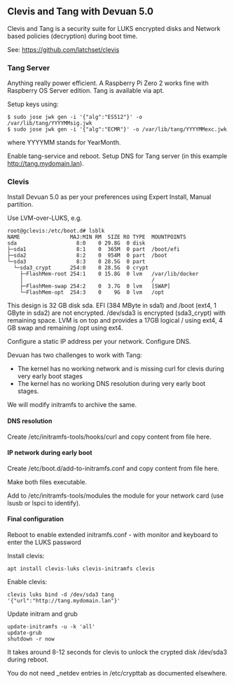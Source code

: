 ## Clevis and Tang with Devuan 5.0

Clevis and Tang is a security suite for LUKS encrypted disks and Network based policies (decryption) during boot time.

See: https://github.com/latchset/clevis

### Tang Server
Anything really power efficient. A Raspberry Pi Zero 2 works fine with Raspberry OS Server edition.
Tang is available via apt.

Setup keys using:

    $ sudo jose jwk gen -i '{"alg":"ES512"}' -o /var/lib/tang/YYYYMMsig.jwk
    $ sudo jose jwk gen -i '{"alg":"ECMR"}' -o /var/lib/tang/YYYYMMexc.jwk

where YYYYMM stands for YearMonth.

Enable tang-service and reboot. Setup DNS for Tang server (in this example http://tang.mydomain.lan).

### Clevis
Install Devuan 5.0 as per your preferences using Expert Install, Manual partition.

Use LVM-over-LUKS, e.g.

    root@gclevis:/etc/boot.d# lsblk
    NAME                MAJ:MIN RM  SIZE RO TYPE  MOUNTPOINTS
    sda                   8:0    0 29.8G  0 disk  
    ├─sda1                8:1    0  365M  0 part  /boot/efi
    ├─sda2                8:2    0  954M  0 part  /boot
    └─sda3                8:3    0 28.5G  0 part  
      └─sda3_crypt      254:0    0 28.5G  0 crypt 
        ├─FlashMem-root 254:1    0 15.8G  0 lvm   /var/lib/docker
        │                                         /
        ├─FlashMem-swap 254:2    0  3.7G  0 lvm   [SWAP]
        └─FlashMem-opt  254:3    0    9G  0 lvm   /opt

This design is 32 GB disk sda. EFI (384 MByte in sda1) and /boot (ext4, 1 GByte in sda2) are not encrypted.
/dev/sda3 is encrypted (sda3_crypt) with remaining space. LVM is on top and provides a 17GB logical
/ using ext4, 4 GB swap and remaining /opt using ext4.

Configure a static IP address per your network. Configure DNS.

Devuan has two challenges to work with Tang:

* The kernel has no working network and is missing curl for clevis during very early boot stages
* The kernel has no working DNS resolution during very early boot stages.

We will modify initramfs to archive the same.

#### DNS resolution
Create /etc/initramfs-tools/hooks/curl and copy content from file here.

#### IP network during early boot
Create /etc/boot.d/add-to-initramfs.conf and copy content from file here.

Make both files executable.

Add to /etc/initramfs-tools/modules the module for your network card (use lsusb or lspci to identify).

#### Final configuration
Reboot to enable extended initramfs.conf - with monitor and keyboard to enter the LUKS password

Install clevis:

    apt install clevis-luks clevis-initramfs clevis

Enable clevis:

    clevis luks bind -d /dev/sda3 tang '{"url":"http://tang.mydomain.lan"}'

Update initram and grub

    update-initramfs -u -k 'all'
    update-grub
    shutdown -r now

It takes around 8-12 seconds for clevis to unlock the crypted disk /dev/sda3 during reboot.

You do not need _netdev entries in /etc/crypttab as documented elsewhere.
